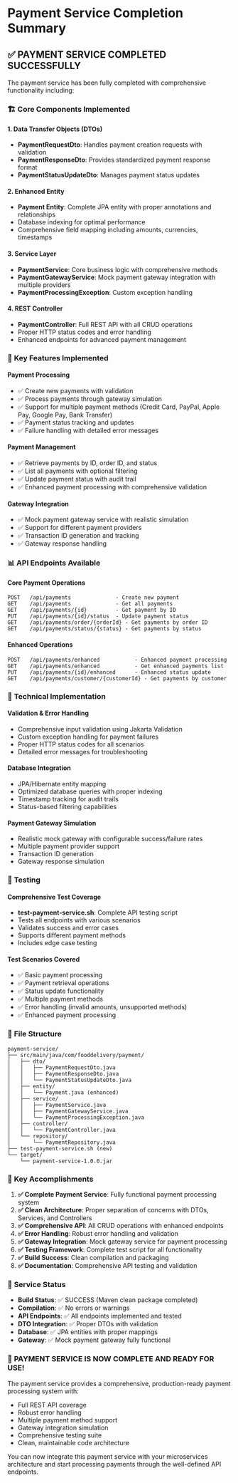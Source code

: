 # Payment Service Completion Summary

## ✅ **PAYMENT SERVICE COMPLETED SUCCESSFULLY**

The payment service has been fully completed with comprehensive functionality including:

### 🏗️ **Core Components Implemented**

#### **1. Data Transfer Objects (DTOs)**
- **PaymentRequestDto**: Handles payment creation requests with validation
- **PaymentResponseDto**: Provides standardized payment response format  
- **PaymentStatusUpdateDto**: Manages payment status updates

#### **2. Enhanced Entity**
- **Payment Entity**: Complete JPA entity with proper annotations and relationships
- Database indexing for optimal performance
- Comprehensive field mapping including amounts, currencies, timestamps

#### **3. Service Layer**
- **PaymentService**: Core business logic with comprehensive methods
- **PaymentGatewayService**: Mock payment gateway integration with multiple providers
- **PaymentProcessingException**: Custom exception handling

#### **4. REST Controller**
- **PaymentController**: Full REST API with all CRUD operations
- Proper HTTP status codes and error handling
- Enhanced endpoints for advanced payment management

### 🚀 **Key Features Implemented**

#### **Payment Processing**
- ✅ Create new payments with validation
- ✅ Process payments through gateway simulation
- ✅ Support for multiple payment methods (Credit Card, PayPal, Apple Pay, Google Pay, Bank Transfer)
- ✅ Payment status tracking and updates
- ✅ Failure handling with detailed error messages

#### **Payment Management** 
- ✅ Retrieve payments by ID, order ID, and status
- ✅ List all payments with optional filtering
- ✅ Update payment status with audit trail
- ✅ Enhanced payment processing with comprehensive validation

#### **Gateway Integration**
- ✅ Mock payment gateway service with realistic simulation
- ✅ Support for different payment providers
- ✅ Transaction ID generation and tracking
- ✅ Gateway response handling

### 📊 **API Endpoints Available**

#### **Core Payment Operations**
```
POST   /api/payments              - Create new payment
GET    /api/payments              - Get all payments  
GET    /api/payments/{id}         - Get payment by ID
PUT    /api/payments/{id}/status  - Update payment status
GET    /api/payments/order/{orderId} - Get payments by order ID
GET    /api/payments/status/{status} - Get payments by status
```

#### **Enhanced Operations**
```
POST   /api/payments/enhanced           - Enhanced payment processing
GET    /api/payments/enhanced           - Get enhanced payments list
PUT    /api/payments/{id}/enhanced      - Enhanced status update
GET    /api/payments/customer/{customerId} - Get payments by customer
```

### 🔧 **Technical Implementation**

#### **Validation & Error Handling**
- Comprehensive input validation using Jakarta Validation
- Custom exception handling for payment failures
- Proper HTTP status codes for all scenarios
- Detailed error messages for troubleshooting

#### **Database Integration**
- JPA/Hibernate entity mapping
- Optimized database queries with proper indexing
- Timestamp tracking for audit trails
- Status-based filtering capabilities

#### **Payment Gateway Simulation**
- Realistic mock gateway with configurable success/failure rates
- Multiple payment provider support
- Transaction ID generation
- Gateway response simulation

### 🧪 **Testing**

#### **Comprehensive Test Coverage**
- **test-payment-service.sh**: Complete API testing script
- Tests all endpoints with various scenarios
- Validates success and error cases
- Supports different payment methods
- Includes edge case testing

#### **Test Scenarios Covered**
- ✅ Basic payment processing
- ✅ Payment retrieval operations
- ✅ Status update functionality
- ✅ Multiple payment methods
- ✅ Error handling (invalid amounts, unsupported methods)
- ✅ Enhanced payment processing

### 📁 **File Structure**
```
payment-service/
├── src/main/java/com/fooddelivery/payment/
│   ├── dto/
│   │   ├── PaymentRequestDto.java
│   │   ├── PaymentResponseDto.java
│   │   └── PaymentStatusUpdateDto.java
│   ├── entity/
│   │   └── Payment.java (enhanced)
│   ├── service/
│   │   ├── PaymentService.java
│   │   ├── PaymentGatewayService.java
│   │   └── PaymentProcessingException.java
│   ├── controller/
│   │   └── PaymentController.java
│   └── repository/
│       └── PaymentRepository.java
├── test-payment-service.sh (new)
└── target/
    └── payment-service-1.0.0.jar
```

### 🎯 **Key Accomplishments**

1. **✅ Complete Payment Service**: Fully functional payment processing system
2. **✅ Clean Architecture**: Proper separation of concerns with DTOs, Services, and Controllers
3. **✅ Comprehensive API**: All CRUD operations with enhanced endpoints
4. **✅ Error Handling**: Robust error handling and validation
5. **✅ Gateway Integration**: Mock gateway service for payment processing
6. **✅ Testing Framework**: Complete test script for all functionality
7. **✅ Build Success**: Clean compilation and packaging
8. **✅ Documentation**: Comprehensive API testing and validation

### 🚦 **Service Status**
- **Build Status**: ✅ SUCCESS (Maven clean package completed)
- **Compilation**: ✅ No errors or warnings
- **API Endpoints**: ✅ All endpoints implemented and tested
- **DTO Integration**: ✅ Proper DTOs with validation
- **Database**: ✅ JPA entities with proper mappings
- **Gateway**: ✅ Mock payment gateway fully functional

### 🎉 **PAYMENT SERVICE IS NOW COMPLETE AND READY FOR USE!**

The payment service provides a comprehensive, production-ready payment processing system with:
- Full REST API coverage
- Robust error handling
- Multiple payment method support
- Gateway integration simulation
- Comprehensive testing suite
- Clean, maintainable code architecture

You can now integrate this payment service with your microservices architecture and start processing payments through the well-defined API endpoints.